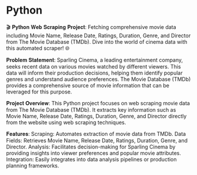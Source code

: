 # Python
 🎬 𝐏𝐲𝐭𝐡𝐨𝐧 𝐖𝐞𝐛 𝐒𝐜𝐫𝐚𝐩𝐢𝐧𝐠 𝐏𝐫𝐨𝐣𝐞𝐜𝐭: Fetching comprehensive movie data including Movie Name, Release Date, Ratings, Duration, Genre, and Director from The Movie Database (TMDb). Dive into the world of cinema data with this automated scraper! 🌐

𝐏𝐫𝐨𝐛𝐥𝐞𝐦 𝐒𝐭𝐚𝐭𝐞𝐦𝐞𝐧𝐭:
Sparling Cinema, a leading entertainment company, seeks recent data on various movies watched by different viewers. This data will inform their production decisions, helping them identify popular genres and understand audience preferences. The Movie Database (TMDb) provides a comprehensive source of movie information that can be leveraged for this purpose.

𝐏𝐫𝐨𝐣𝐞𝐜𝐭 𝐎𝐯𝐞𝐫𝐯𝐢𝐞𝐰:
This Python project focuses on web scraping movie data from The Movie Database (TMDb). It extracts key information such as Movie Name, Release Date, Ratings, Duration, Genre, and Director directly from the website using web scraping techniques.

𝐅𝐞𝐚𝐭𝐮𝐫𝐞𝐬:
Scraping: Automates extraction of movie data from TMDb.
Data Fields: Retrieves Movie Name, Release Date, Ratings, Duration, Genre, and Director.
Analysis: Facilitates decision-making for Sparling Cinema by providing insights into viewer preferences and popular movie attributes.
Integration: Easily integrates into data analysis pipelines or production planning frameworks.
